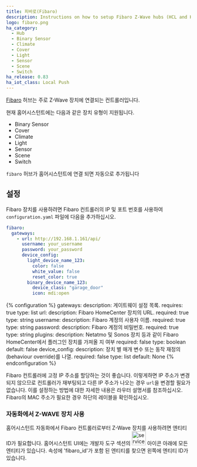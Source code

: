 ```yaml
---
title: 피바로(Fibaro)
description: Instructions on how to setup Fibaro Z-Wave hubs (HCL and HC2) and configure devices within Home Assistant.
logo: fibaro.png
ha_category:
  - Hub
  - Binary Sensor
  - Climate
  - Cover
  - Light
  - Sensor
  - Scene
  - Switch
ha_release: 0.83
ha_iot_class: Local Push
---
```


[Fibaro](https://fibaro.com/) 허브는 주로 Z-Wave 장치에 연결되는 컨트롤러입니다.

현재 홈어시스턴트에는 다음과 같은 장치 유형이 지원됩니다.

- Binary Sensor
- Cover
- Climate
- Light
- Sensor
- Scene
- Switch

`fibaro` 허브가 홈어시스턴트에 연결 되면 자동으로 추가됩니다 

## 설정

Fibaro 장치를 사용하려면 Fibaro 컨트롤러의 IP 및 포트 번호를 사용하여 `configuration.yaml` 파일에 다음을 추가하십시오.

```yaml
fibaro:
  gateways:
    - url: http://192.168.1.161/api/
      username: your_username
      password: your_password
      device_config:
        light_device_name_123:
          color: false
          white_value: false
          reset_color: true
        binary_device_name_123:
          device_class: "garage_door"
          icon: mdi:open
```

{% configuration %}
gateways:
  description: 게이트웨이 설정 목록.
  requires: true
  type: list
url:
  description: Fibaro HomeCenter 장치의 URL.
  required: true
  type: string
username:
  description: Fibaro 계정의 사용자 이름.
  required: true
  type: string
password:
  description: Fibaro 계정의 비밀번호.
  required: true
  type: string
plugins:
  description: Netatmo 및 Sonos 장치 등과 같이 Fibaro HomeCenter에서 플러그인 장치를 가져올 지 여부
  required: false
  type: boolean
  default: false
device_config:
  description: 장치 별 매개 변수 또는 동작 재정의(behaviour override)를 나열.
  required: false
  type: list
  default: None
{% endconfiguration %}

<div class='note'>

  Fibaro 컨트롤러에 고정 IP 주소를 할당하는 것이 좋습니다. 이렇게하면 IP 주소가 변경되지 않으므로 컨트롤러가 재부팅되고 다른 IP 주소가 나오는 경우 `url`을 변경할 필요가 없습니다. 이를 설정하는 방법에 대한 자세한 내용은 라우터 설명서를 참조하십시오. Fibaro의 MAC 주소가 필요한 경우 하단의 레이블을 확인하십시오.

</div>

### 자동화에서 Z-WAVE 장치 사용

홈어시스턴트 자동화에서 Fibaro 컨트롤러로부터 Z-Wave 장치를 사용하려면 엔티티 ID가 필요합니다. 
홈어시스턴트 UI에는 개발자 도구 섹션의 <img src='/images/screenshots/developer-tool-states-icon.png' alt='service developer tool icon' class="no-shadow" height="38" /> 아이콘 아래에 모든 엔티티가 있습니다. 속성에 'fibaro_id'가 포함 된 엔티티를 찾으면 왼쪽에 엔티티 ID가 있습니다.